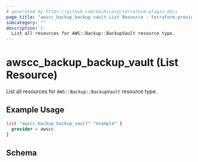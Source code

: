 ```yaml
---
# generated by https://github.com/hashicorp/terraform-plugin-docs
page_title: "awscc_backup_backup_vault List Resource - terraform-provider-awscc"
subcategory: ""
description: |-
  List all resources for AWS::Backup::BackupVault resource type.
---
```


# awscc_backup_backup_vault (List Resource)

List all resources for `AWS::Backup::BackupVault` resource type.

## Example Usage

```terraform
list "awscc_backup_backup_vault" "example" {
  provider = awscc
}
```

<!-- schema generated by tfplugindocs -->
## Schema
